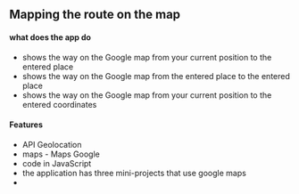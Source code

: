 ## Mapping the route on the map

#### what does the app do
* shows the way on the Google map from your current position to the entered place
* shows the way on the Google map from the entered place to the entered place
* shows the way on the Google map from your current position to the entered coordinates

#### Features
* API Geolocation
* maps - Maps Google
* code in JavaScript
* the application has three mini-projects that use google maps
* 





